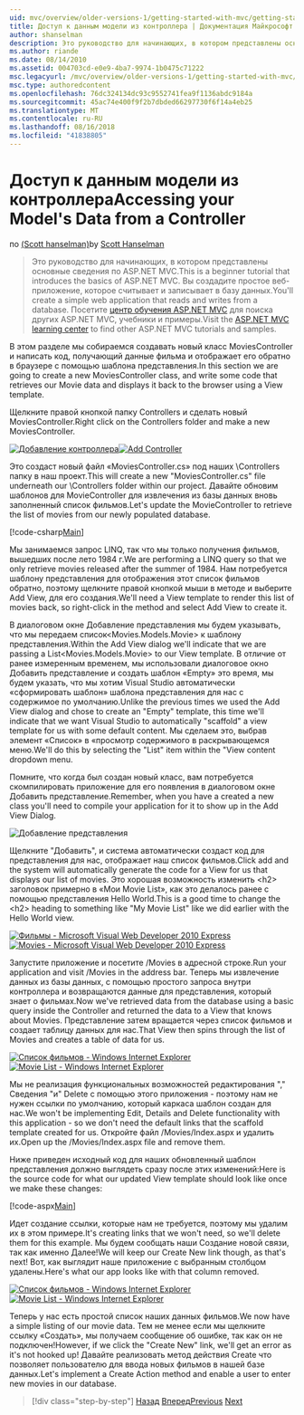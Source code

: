 ```yaml
---
uid: mvc/overview/older-versions-1/getting-started-with-mvc/getting-started-with-mvc-part5
title: Доступ к данным модели из контроллера | Документация Майкрософт
author: shanselman
description: Это руководство для начинающих, в котором представлены основные сведения по ASP.NET MVC. Создание простого веб-приложения, которое считывает и записывает в базу данных.
ms.author: riande
ms.date: 08/14/2010
ms.assetid: 004703cd-e0e9-4ba7-9974-1b0475c71222
msc.legacyurl: /mvc/overview/older-versions-1/getting-started-with-mvc/getting-started-with-mvc-part5
msc.type: authoredcontent
ms.openlocfilehash: 76dc324134dc93c9552741fea9f1136abdc9184a
ms.sourcegitcommit: 45ac74e400f9f2b7dbded66297730f6f14a4eb25
ms.translationtype: MT
ms.contentlocale: ru-RU
ms.lasthandoff: 08/16/2018
ms.locfileid: "41838805"
---
```

<a name="accessing-your-models-data-from-a-controller"></a><span data-ttu-id="f17e9-104">Доступ к данным модели из контроллера</span><span class="sxs-lookup"><span data-stu-id="f17e9-104">Accessing your Model's Data from a Controller</span></span>
====================
<span data-ttu-id="f17e9-105">по [(Scott hanselman)](https://github.com/shanselman)</span><span class="sxs-lookup"><span data-stu-id="f17e9-105">by [Scott Hanselman](https://github.com/shanselman)</span></span>

> <span data-ttu-id="f17e9-106">Это руководство для начинающих, в котором представлены основные сведения по ASP.NET MVC.</span><span class="sxs-lookup"><span data-stu-id="f17e9-106">This is a beginner tutorial that introduces the basics of ASP.NET MVC.</span></span> <span data-ttu-id="f17e9-107">Вы создадите простое веб-приложение, которое считывает и записывает в базу данных.</span><span class="sxs-lookup"><span data-stu-id="f17e9-107">You'll create a simple web application that reads and writes from a database.</span></span> <span data-ttu-id="f17e9-108">Посетите [центр обучения ASP.NET MVC](../../../index.md) для поиска других ASP.NET MVC, учебники и примеры.</span><span class="sxs-lookup"><span data-stu-id="f17e9-108">Visit the [ASP.NET MVC learning center](../../../index.md) to find other ASP.NET MVC tutorials and samples.</span></span>


<span data-ttu-id="f17e9-109">В этом разделе мы собираемся создавать новый класс MoviesController и написать код, получающий данные фильма и отображает его обратно в браузере с помощью шаблона представления.</span><span class="sxs-lookup"><span data-stu-id="f17e9-109">In this section we are going to create a new MoviesController class, and write some code that retrieves our Movie data and displays it back to the browser using a View template.</span></span>

<span data-ttu-id="f17e9-110">Щелкните правой кнопкой папку Controllers и сделать новый MoviesController.</span><span class="sxs-lookup"><span data-stu-id="f17e9-110">Right click on the Controllers folder and make a new MoviesController.</span></span>

<span data-ttu-id="f17e9-111">[![Добавление контроллера](getting-started-with-mvc-part5/_static/image2.png)](getting-started-with-mvc-part5/_static/image1.png)</span><span class="sxs-lookup"><span data-stu-id="f17e9-111">[![Add Controller](getting-started-with-mvc-part5/_static/image2.png)](getting-started-with-mvc-part5/_static/image1.png)</span></span>

<span data-ttu-id="f17e9-112">Это создаст новый файл «MoviesController.cs» под наших \Controllers папку в наш проект.</span><span class="sxs-lookup"><span data-stu-id="f17e9-112">This will create a new "MoviesController.cs" file underneath our \Controllers folder within our project.</span></span> <span data-ttu-id="f17e9-113">Давайте обновим шаблонов для MovieController для извлечения из базы данных вновь заполненный список фильмов.</span><span class="sxs-lookup"><span data-stu-id="f17e9-113">Let's update the MovieController to retrieve the list of movies from our newly populated database.</span></span>

[!code-csharp[Main](getting-started-with-mvc-part5/samples/sample1.cs)]

<span data-ttu-id="f17e9-114">Мы занимаемся запрос LINQ, так что мы только получения фильмов, вышедших после лето 1984 г.</span><span class="sxs-lookup"><span data-stu-id="f17e9-114">We are performing a LINQ query so that we only retrieve movies released after the summer of 1984.</span></span> <span data-ttu-id="f17e9-115">Нам потребуется шаблону представления для отображения этот список фильмов обратно, поэтому щелкните правой кнопкой мыши в методе и выберите Add View, для его создания.</span><span class="sxs-lookup"><span data-stu-id="f17e9-115">We'll need a View template to render this list of movies back, so right-click in the method and select Add View to create it.</span></span>

<span data-ttu-id="f17e9-116">В диалоговом окне Добавление представления мы будем указывать, что мы передаем список&lt;Movies.Models.Movie&gt; к шаблону представления.</span><span class="sxs-lookup"><span data-stu-id="f17e9-116">Within the Add View dialog we'll indicate that we are passing a List&lt;Movies.Models.Movie&gt; to our View template.</span></span> <span data-ttu-id="f17e9-117">В отличие от ранее измеренным временем, мы использовали диалоговое окно Добавить представление и создать шаблон «Empty» это время, мы будем указать, что мы хотим Visual Studio автоматически «сформировать шаблон» шаблона представления для нас с содержимое по умолчанию.</span><span class="sxs-lookup"><span data-stu-id="f17e9-117">Unlike the previous times we used the Add View dialog and chose to create an "Empty" template, this time we'll indicate that we want Visual Studio to automatically "scaffold" a view template for us with some default content.</span></span> <span data-ttu-id="f17e9-118">Мы сделаем это, выбрав элемент «Список» в «просмотр содержимого в раскрывающемся меню.</span><span class="sxs-lookup"><span data-stu-id="f17e9-118">We'll do this by selecting the "List" item within the "View content dropdown menu.</span></span>

<span data-ttu-id="f17e9-119">Помните, что когда был создан новый класс, вам потребуется скомпилировать приложение для его появления в диалоговом окне Добавить представление.</span><span class="sxs-lookup"><span data-stu-id="f17e9-119">Remember, when you have a created a new class you'll need to compile your application for it to show up in the Add View Dialog.</span></span>

![Добавление представления](getting-started-with-mvc-part5/_static/image3.png)

<span data-ttu-id="f17e9-121">Щелкните "Добавить", и система автоматически создаст код для представления для нас, отображает наш список фильмов.</span><span class="sxs-lookup"><span data-stu-id="f17e9-121">Click add and the system will automatically generate the code for a View for us that displays our list of movies.</span></span> <span data-ttu-id="f17e9-122">Это хорошая возможность изменить &lt;h2&gt; заголовок примерно в «Мои Movie List», как это делалось ранее с помощью представления Hello World.</span><span class="sxs-lookup"><span data-stu-id="f17e9-122">This is a good time to change the &lt;h2&gt; heading to something like "My Movie List" like we did earlier with the Hello World view.</span></span>

<span data-ttu-id="f17e9-123">[![Фильмы - Microsoft Visual Web Developer 2010 Express](getting-started-with-mvc-part5/_static/image5.png)](getting-started-with-mvc-part5/_static/image4.png)</span><span class="sxs-lookup"><span data-stu-id="f17e9-123">[![Movies - Microsoft Visual Web Developer 2010 Express](getting-started-with-mvc-part5/_static/image5.png)](getting-started-with-mvc-part5/_static/image4.png)</span></span>

<span data-ttu-id="f17e9-124">Запустите приложение и посетите /Movies в адресной строке.</span><span class="sxs-lookup"><span data-stu-id="f17e9-124">Run your application and visit /Movies in the address bar.</span></span> <span data-ttu-id="f17e9-125">Теперь мы извлечение данных из базы данных, с помощью простого запроса внутри контроллера и возвращаются данные для представления, который знает о фильмах.</span><span class="sxs-lookup"><span data-stu-id="f17e9-125">Now we've retrieved data from the database using a basic query inside the Controller and returned the data to a View that knows about Movies.</span></span> <span data-ttu-id="f17e9-126">Представление затем вращается через список фильмов и создает таблицу данных для нас.</span><span class="sxs-lookup"><span data-stu-id="f17e9-126">That View then spins through the list of Movies and creates a table of data for us.</span></span>

<span data-ttu-id="f17e9-127">[![Список фильмов - Windows Internet Explorer](getting-started-with-mvc-part5/_static/image7.png)](getting-started-with-mvc-part5/_static/image6.png)</span><span class="sxs-lookup"><span data-stu-id="f17e9-127">[![Movie List - Windows Internet Explorer](getting-started-with-mvc-part5/_static/image7.png)](getting-started-with-mvc-part5/_static/image6.png)</span></span>

<span data-ttu-id="f17e9-128">Мы не реализация функциональных возможностей редактирования "," Сведения "и" Delete с помощью этого приложения - поэтому нам не нужен ссылки по умолчанию, который каркаса шаблон создан для нас.</span><span class="sxs-lookup"><span data-stu-id="f17e9-128">We won't be implementing Edit, Details and Delete functionality with this application - so we don't need the default links that the scaffold template created for us.</span></span> <span data-ttu-id="f17e9-129">Откройте файл /Movies/Index.aspx и удалить их.</span><span class="sxs-lookup"><span data-stu-id="f17e9-129">Open up the /Movies/Index.aspx file and remove them.</span></span>

<span data-ttu-id="f17e9-130">Ниже приведен исходный код для наших обновленный шаблон представления должно выглядеть сразу после этих изменений:</span><span class="sxs-lookup"><span data-stu-id="f17e9-130">Here is the source code for what our updated View template should look like once we make these changes:</span></span>

[!code-aspx[Main](getting-started-with-mvc-part5/samples/sample2.aspx)]

<span data-ttu-id="f17e9-131">Идет создание ссылки, которые нам не требуется, поэтому мы удалим их в этом примере.</span><span class="sxs-lookup"><span data-stu-id="f17e9-131">It's creating links that we won't need, so we'll delete them for this example.</span></span> <span data-ttu-id="f17e9-132">Мы будем сообщать наши Создание новой связи, так как именно Далее!</span><span class="sxs-lookup"><span data-stu-id="f17e9-132">We will keep our Create New link though, as that's next!</span></span> <span data-ttu-id="f17e9-133">Вот, как выглядит наше приложение с выбранным столбцом удалены.</span><span class="sxs-lookup"><span data-stu-id="f17e9-133">Here's what our app looks like with that column removed.</span></span>

<span data-ttu-id="f17e9-134">[![Список фильмов - Windows Internet Explorer](getting-started-with-mvc-part5/_static/image9.png)](getting-started-with-mvc-part5/_static/image8.png)</span><span class="sxs-lookup"><span data-stu-id="f17e9-134">[![Movie List - Windows Internet Explorer](getting-started-with-mvc-part5/_static/image9.png)](getting-started-with-mvc-part5/_static/image8.png)</span></span>

<span data-ttu-id="f17e9-135">Теперь у нас есть простой список наших данных фильмов.</span><span class="sxs-lookup"><span data-stu-id="f17e9-135">We now have a simple listing of our movie data.</span></span> <span data-ttu-id="f17e9-136">Тем не менее если мы щелкните ссылку «Создать», мы получаем сообщение об ошибке, так как он не подключен!</span><span class="sxs-lookup"><span data-stu-id="f17e9-136">However, if we click the "Create New" link, we'll get an error as it's not hooked up!</span></span> <span data-ttu-id="f17e9-137">Давайте реализовать метод действия Create что позволяет пользователю для ввода новых фильмов в нашей базе данных.</span><span class="sxs-lookup"><span data-stu-id="f17e9-137">Let's implement a Create Action method and enable a user to enter new movies in our database.</span></span>

> [!div class="step-by-step"]
> <span data-ttu-id="f17e9-138">[Назад](getting-started-with-mvc-part4.md)
> [Вперед](getting-started-with-mvc-part6.md)</span><span class="sxs-lookup"><span data-stu-id="f17e9-138">[Previous](getting-started-with-mvc-part4.md)
[Next](getting-started-with-mvc-part6.md)</span></span>
